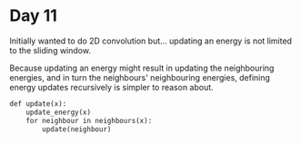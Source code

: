 # Day 11

Initially wanted to do 2D convolution but... updating an energy is not limited to the sliding window.

Because updating an energy might result in updating the neighbouring energies, and in turn the neighbours' neighbouring energies, defining energy updates recursively is simpler to reason about.

```txt
def update(x):
    update_energy(x)
    for neighbour in neighbours(x):
        update(neighbour)
```
